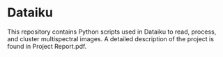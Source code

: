 # Dataiku
This repository contains Python scripts used in Dataiku to read, process, and cluster multispectral images. A detailed description of the project is found in Project Report.pdf.
